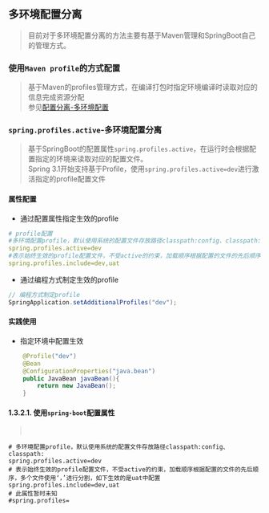## 多环境配置分离
> 目前对于多环境配置分离的方法主要有基于Maven管理和SpringBoot自己的管理方式。
### 使用`Maven profile`的方式配置
> 基于Maven的profiles管理方式，在编译打包时指定环境编译时读取对应的信息完成资源分配<br>
> 参见[配置分离-多环境配置](../../../../开发工具/版本管理构建/Maven/4.Maven-扩展应用.md#多环境配置分离)
### `spring.profiles.active`-多环境配置分离
> 基于SpringBoot的配置属性`spring.profiles.active`，在运行时会根据配置指定的环境来读取对应的配置文件。<br>
> Spring 3.1开始支持基于Profile，使用`spring.profiles.active=dev`进行激活指定的profile配置文件
#### 属性配置
* 通过配置属性指定生效的profile
```yml
# profile配置
#多环境配置profile，默认使用系统的配置文件存放路径classpath:config、classpath:
spring.profiles.active=dev
#表示始终生效的profile配置文件，不受active的约束，加载顺序根据配置的文件的先后顺序，多个文件使用‘，’进行分割，如下生效的是uat中配置
spring.profiles.include=dev,uat
```
* 通过编程方式制定生效的profile
```java
// 编程方式制定profile
SpringApplication.setAdditionalProfiles("dev");
```
#### 实践使用
* 指定环境中配置生效
```java
    @Profile("dev")
    @Bean
    @ConfigurationProperties("java.bean")
    public JavaBean javaBean(){
        return new JavaBean();
    }
```


#### 1.3.2.1. 使用`spring-boot`配置属性
> <br>
```
# 多环境配置profile，默认使用系统的配置文件存放路径classpath:config、classpath:
spring.profiles.active=dev
# 表示始终生效的profile配置文件，不受active的约束，加载顺序根据配置的文件的先后顺序，多个文件使用‘，’进行分割，如下生效的是uat中配置
spring.profiles.include=dev,uat
# 此属性暂时未知
#spring.profiles=
```
